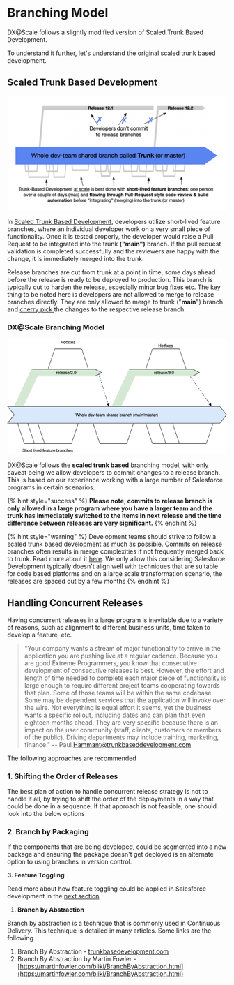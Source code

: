 # Branching Model

DX@Scale follows a slightly modified version of Scaled Trunk Based Development.

To understand it further, let's understand the original scaled trunk based development.

## Scaled Trunk Based Development

![Scaled Trunk Based Development (c) trunkbaseddevelopment.com](<../../.gitbook/assets/image (7) (1) (1).png>)

In [Scaled Trunk Based Development](https://trunkbaseddevelopment.com), developers utilize short-lived feature branches, where an individual developer work on a very small piece of functionality. Once it is tested properly, the developer would raise a Pull Request to be integrated into the trunk **("main")** branch. If the pull request validation is completed successfully and the reviewers are happy with the change, it is immediately merged into the trunk.

Release branches are cut from trunk at a point in time, some days ahead before the release is ready to be deployed to production. This branch is typically cut to harden the release, especially minor bug fixes etc. The key thing to be noted here is developers are not allowed to merge to release branches directly. They are only allowed to merge to trunk ("**main**") branch and [cherry pick ](https://www.atlassian.com/git/tutorials/cherry-pick)the changes to the respective release branch.

### DX@Scale Branching Model

![DX@Scale branching model](../../.gitbook/assets/brannchingmodel-1-.png)

DX@Scale follows the **scaled trunk based** branching model, with only caveat being we allow developers to commit changes to a release branch. This is based on our experience working with a large number of Salesforce programs in certain scenarios.

{% hint style="success" %}
**Please note, commits to release branch is only allowed in a large program where you have a larger team and the trunk has immediately switched to the items in next release and the time difference between releases are very significant.**
{% endhint %}

{% hint style="warning" %}
Development teams should strive to follow a scaled trunk based development as much as possible. Commits on release branches often results in merge complexities if not frequently merged back to trunk. Read more about it [here](https://trunkbaseddevelopment.com/branch-for-release/). We only allow this considering Salesforce Development typically doesn't align well with techniques that are suitable for code based platforms and on a large scale transformation scenario, the releases are spaced out by a few months
{% endhint %}

## Handling Concurrent Releases

Having concurrent releases in a large program is inevitable due to a variety of reasons, such as alignment to different business units, time taken to develop a feature, etc.

> "Your company wants a stream of major functionality to arrive in the application you are pushing live at a regular cadence. Because you are good Extreme Programmers, you know that consecutive development of consecutive releases is best. However, the effort and length of time needed to complete each major piece of functionality is large enough to require different project teams cooperating towards that plan. Some of those teams will be within the same codebase. Some may be dependent services that the application will invoke over the wire. Not everything is equal effort it seems, yet the business wants a specific rollout, including dates and can plan that even eighteen months ahead. They are very specific because there is an impact on the user community (staff, clients, customers or members of the public). Driving departments may include training, marketing, finance." -- Paul Hammant@trunkbaseddevelopment.com

The following approaches are recommended

### 1. Shifting the Order of Releases

The best plan of action to handle concurrent release strategy is not to handle it all, by trying to shift the order of the deployments in a way that could be done in a sequence. If that approach is not feasible, one should look into the below options

### 2. Branch by Packaging

If the components that are being developed, could be segmented into a new package and ensuring the package doesn't get deployed is an alternate option to using branches in version control.

**3. Feature Toggling**

Read more about how feature toggling could be applied in Salesforce development in the [next section](feature-toggling.md)

1. **Branch by Abstraction**

Branch by abstraction is a technique that is commonly used in Continuous Delivery. This technique is detailed in many articles. Some links are the following

1. Branch By Abstraction - [trunkbasedevelopment.com](https://trunkbaseddevelopment.com/branch-by-abstraction/)
2. Branch By Abstraction by Martin Fowler - [https://martinfowler.com/bliki/BranchByAbstraction.html](https://martinfowler.com/bliki/BranchByAbstraction.html)
